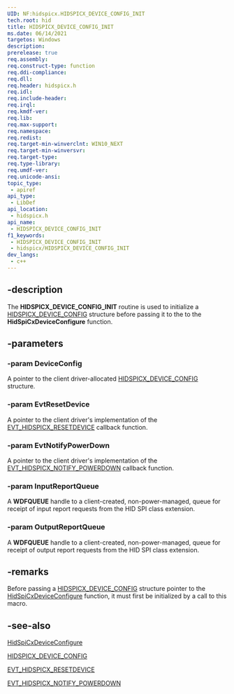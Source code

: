 ```yaml
---
UID: NF:hidspicx.HIDSPICX_DEVICE_CONFIG_INIT
tech.root: hid
title: HIDSPICX_DEVICE_CONFIG_INIT
ms.date: 06/14/2021
targetos: Windows
description: 
prerelease: true
req.assembly: 
req.construct-type: function
req.ddi-compliance: 
req.dll: 
req.header: hidspicx.h
req.idl: 
req.include-header: 
req.irql: 
req.kmdf-ver: 
req.lib: 
req.max-support: 
req.namespace: 
req.redist: 
req.target-min-winverclnt: WIN10_NEXT
req.target-min-winversvr: 
req.target-type: 
req.type-library: 
req.umdf-ver: 
req.unicode-ansi: 
topic_type:
 - apiref
api_type:
 - LibDef
api_location:
 - hidspicx.h
api_name:
 - HIDSPICX_DEVICE_CONFIG_INIT
f1_keywords:
 - HIDSPICX_DEVICE_CONFIG_INIT
 - hidspicx/HIDSPICX_DEVICE_CONFIG_INIT
dev_langs:
 - c++
---
```


## -description

The **HIDSPICX_DEVICE_CONFIG_INIT** routine is used to initialize a [HIDSPICX_DEVICE_CONFIG](ns-hidspicx-hidspicx_device_config.md) structure before passing it to the to the **HidSpiCxDeviceConfigure** function.

## -parameters

### -param DeviceConfig

A pointer to the client driver-allocated [HIDSPICX_DEVICE_CONFIG](ns-hidspicx-hidspicx_device_config.md) structure.

### -param EvtResetDevice

A pointer to the client driver's implementation of the [EVT_HIDSPICX_RESETDEVICE](nc-hidspicx-evt_hidspicx_resetdevice.md) callback function.

### -param EvtNotifyPowerDown

A pointer to the client driver's implementation of the [EVT_HIDSPICX_NOTIFY_POWERDOWN](nc-hidspicx-evt_hidspicx_notify_powerdown.md) callback function.

### -param InputReportQueue

A **WDFQUEUE** handle to a client-created, non-power-managed, queue for receipt of input report requests from the HID SPI class extension.

### -param OutputReportQueue

A **WDFQUEUE** handle to a client-created, non-power-managed, queue for receipt of output report requests from the HID SPI class extension.

## -remarks

Before passing a [HIDSPICX_DEVICE_CONFIG](ns-hidspicx-hidspicx_device_config.md) structure pointer to the [HidSpiCxDeviceConfigure](nf-hidspicx-hidspicxdeviceconfigure.md) function, it must first be initialized by a call to this macro.

## -see-also

[HidSpiCxDeviceConfigure](nf-hidspicx-hidspicxdeviceconfigure.md)

[HIDSPICX_DEVICE_CONFIG](ns-hidspicx-hidspicx_device_config.md)

[EVT_HIDSPICX_RESETDEVICE](nc-hidspicx-evt_hidspicx_resetdevice.md)

[EVT_HIDSPICX_NOTIFY_POWERDOWN](nc-hidspicx-evt_hidspicx_notify_powerdown.md)
